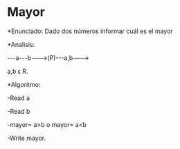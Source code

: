 # Mayor

*Enunciado: Dado dos números informar cuál es el mayor

*Analisis:

---a---b--->(P)---a,b--->

a,b ϵ R.

*Algoritmo:

-Read a

-Read b

-mayor= a>b o mayor= a<b

-Write mayor.
